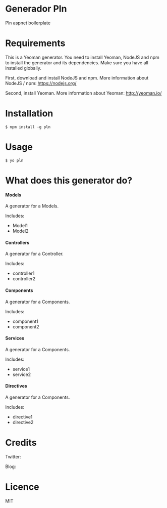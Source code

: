 # Generador Pln
Pln aspnet boilerplate

# Requirements
This is a Yeoman generator. You need to install Yeoman, NodeJS and npm to install the generator and its dependencies. Make sure you have all installed globally.

First, download and install NodeJS and npm. More information about NodeJS / npm: https://nodejs.org/

Second, install Yeoman. More information about Yeoman: http://yeoman.io/

# Installation
```
$ npm install -g pln
```

# Usage
```
$ yo pln
```

# What does this generator do?


#### Models
A generator for a Models.

Includes:
- Model1
- Model2

#### Controllers
A generator for a Controller.

Includes:
- controller1
- controller2

#### Components
A generator for a Components.

Includes:
- component1
- component2

#### Services
A generator for a Components.

Includes:
- service1
- service2

#### Directives
A generator for a Components.

Includes:
- directive1
- directive2


# Credits

Twitter: 

Blog: 

# Licence
MIT
